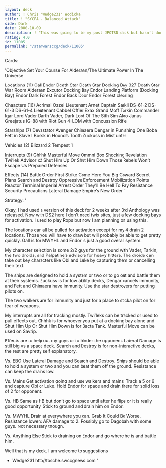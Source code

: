 ```yaml
---
layout: deck
author: ! Chris "Wedge231" Wodicka
title: ! "SYCFA - Balanced Attack"
side: Dark
date: 2000-10-09
description: ! "This was going to be my post JPOTSD deck but hasn’t done so well for me. I am open to suggestions."
rating: 4.0
id: 11005
permalink: "/starwarsccg/deck/11005"
---
```

Cards: 

'Objective
Set Your Course For Alderaan/The Ultimate Power In The Universe

Locations (11)
Gall
Endor
Death Star
Death Star Docking Bay 327
Death Star War Room
Alderaan
Excutor Docking Bay
Endor Landing Platform (Docking Bay)
Endor Dark Forest
Endor Back Door
Endor Forest clearing

Chaacters (16)
Adrimal Ozzel
Lieutenant Arnet
Captain Sarkli
DS-61-2
DS-61-3
DS-61-4
Lieutenant Cabbel
Offier Exax
Grand Moff Tarkin
Commander Igar
Lord Vader
Darth Vader, Dark Lord Of The Sith
Sim Aloo
Janus Greejatus
IG-88 with Riot Gun
4-LOM with Concussion Rifle

Starships (7)
Devastator
Avenger
Chimaera
Dengar in Punishing One
Boba Fett in Slave I
Bossk in Hound’s Tooth
Zuckuss in Mist unter

Vehicles (2)
Blizzard 2
Tempest 1

Interrupts (9)
Ghhhk
Masterful Move
Ommni Box
Shocking Revelation
Twi’lek Advisor x2
Shut Him Up Or Shut Him Down
Those Rebels Won’t Escape Us
Prepared Defenses

Effects (14)
Battle Order
First Strike
Come Here You Big Coward
Secret Plans
Search and Destroy
Oppressive Enforcement
Mobilization Points
Reactor Terminal
Imperial Arrest Order
They’ll Be Hell To Pay
Resistance
Security Precautions
Lateral Damage
Empire’s New Order  '

Strategy: '

Okay, I had used a version of this deck for 2 weeks after 3rd Anthology was released. Now with DS2 here I don’t need twix sites, just a few docking bays for activation. I used to play Rops but now I am planning on using this.

The locations can all be pulled for activation except for my 4 drain 2 locations. Those you will have to draw but will probably be able to get pretty quickly. Gall is for MWYHL and Endor is just a good overall system.

My character selection is some 2/2 guys for the ground with Vader, Tarkin, the two droids, and Palpatine’s advisors for heavy hitters. The droids can take out key characters like Obi and Luke by capturing them or cancelling their text.

The ships are designed to hold a system or two or to go out and battle them at their systems. Zuckuss is for low ability decks, Dengar cancels immunity, and Fett and Chimaera have immunity. Use the star destroyers for putting pilots on.

The two walkers are for immunity and just for a place to sticka pilot on for fear of weapons.

My interrupts are all for tracking mostly. Twi’leks can be tracked or used to pull effects out. Ghhhk is for whoever you put at a docking bay alone and Shut Him Up Or Shut Him Down is for Bacta Tank. Masterful Move can be used on Savrip.

Effects are to help out my guys or to hinder the opponent. Lateral Damage is still big vs a space deck. Search and Destroy is for non-interactive decks, the rest are pretty self explanatory.

Vs. EBO
Use Lateral Damage and Search and Destroy. Ships should be able to hold a system or two and you can beat them off the ground. Resistance can keep the drains low.

Vs. Mains
Get activation going and use walkers and mains. Track a 5 or 6 and capture Obi or Luke. Hold Endor for space and drain there for solid loss of 2 for opponent.

Vs. HB
Same as HB but don’t go to space until after he flips or it is really good opportunity. Stick to ground and drain him on Endor.

Vs. MWYHL
Drain at everywhere you can. Grab It Could Be Worse. Resistance lowers AFA damage to 2. Possibly go to Dagobah with some guys. Not necessary though.

Vs. Anything Else
Stick to draining on Endor and go where he is and battle him.



Well that is my deck. I am welcome to suggestions

- Wedge231
http//tosche.swccgnews.com   '
